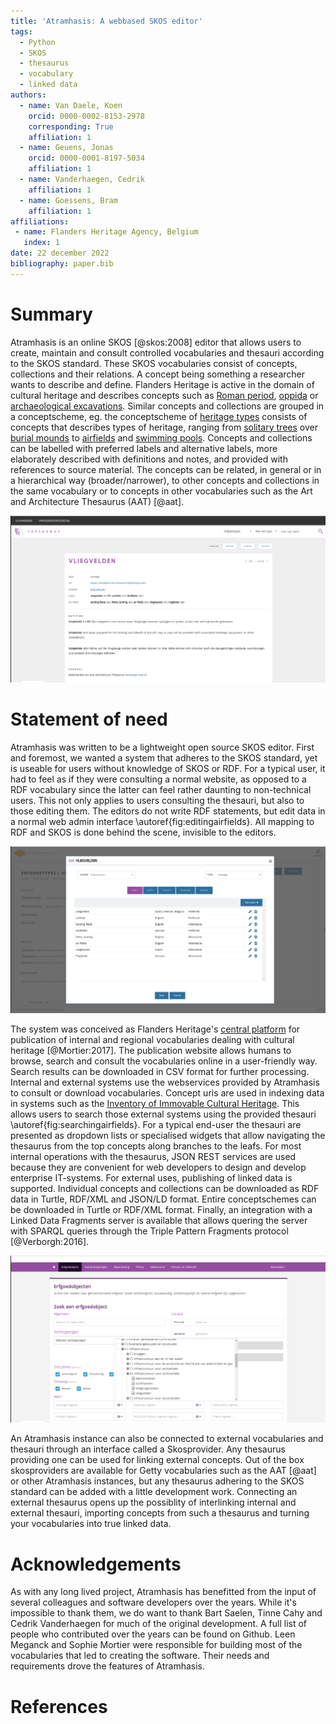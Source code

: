 ```yaml
---
title: 'Atramhasis: A webbased SKOS editor'
tags:
  - Python
  - SKOS
  - thesaurus
  - vocabulary
  - linked data
authors:
  - name: Van Daele, Koen
    orcid: 0000-0002-8153-2978
    corresponding: True
    affiliation: 1
  - name: Geuens, Jonas
    orcid: 0000-0001-8197-5034
    affiliation: 1
  - name: Vanderhaegen, Cedrik
    affiliation: 1
  - name: Goessens, Bram
    affiliation: 1
affiliations:
 - name: Flanders Heritage Agency, Belgium
   index: 1
date: 22 december 2022
bibliography: paper.bib
---
```


# Summary

Atramhasis is an online SKOS [@skos:2008] editor that allows users 
to create, maintain and consult controlled vocabularies and thesauri according 
to the SKOS standard. These SKOS vocabularies consist of concepts, collections
and their relations. A concept being something a researcher wants to describe and define.
Flanders Heritage is active in the domain of cultural heritage and 
describes concepts such as [Roman period](https://id.erfgoed.net/thesauri/dateringen/1223),
[oppida](https://id.erfgoed.net/thesauri/erfgoedtypes/1052) or 
[archaeological excavations](https://id.erfgoed.net/thesauri/gebeurtenistypes/38).
Similar concepts and collections are grouped in a conceptscheme, eg. the 
conceptscheme of [heritage types](https://id.erfgoed.net/thesauri/erfgoedtypes)
consists of concepts that describes types of heritage, ranging from 
[solitary trees](https://id.erfgoed.net/thesauri/erfgoedtypes/1654) 
over [burial mounds](https://id.erfgoed.net/thesauri/erfgoedtypes/170)
 to [airfields](https://id.erfgoed.net/thesauri/erfgoedtypes/476) 
and [swimming pools](https://id.erfgoed.net/thesauri/erfgoedtypes/949). Concepts 
and collections can be labelled with preferred labels and alternative labels, 
more elaborately described with definitions and notes, and provided with references 
to source material. The concepts can be related, in general or in a hierarchical way 
(broader/narrower), to other concepts and collections in the same vocabulary or 
to concepts in other vocabularies such as the Art and Architecture Thesaurus (AAT) [@aat].

![Airfields described as a SKOS concept.\label{fig:airfields}](atramhasis_screen_airfields.png)

# Statement of need

Atramhasis was written to be a lightweight open source SKOS editor. First and foremost,
we wanted a system that adheres to the SKOS standard, yet is useable for users without
knowledge of SKOS or RDF. For a typical user, it had to feel as if they were consulting 
a normal website, as opposed to a RDF vocabulary since the latter can feel rather daunting 
to non-technical users. This not only applies to users consulting the thesauri, but also 
to those editing them. The editors do not write RDF statements, but edit data in a normal 
web admin interface \autoref{fig:editingairfields}. All mapping to RDF and SKOS is done behind
the scene, invisible to the editors.

![Editing the concept of airfields is simple and straightforward.\label{fig:editingairfields}](atramhasis_screen_edit_airfields.png)

The system was conceived as Flanders Heritage's [central platform](https://thesaurus.onroerenderfgoed.be) 
for publication of internal and regional vocabularies dealing with cultural heritage [@Mortier:2017]. 
The publication website allows humans to browse, search and consult the vocabularies 
online in a user-friendly way. Search results can be downloaded in CSV format for further processing.
Internal and external systems use the webservices provided by Atramhasis 
to consult or download vocabularies. Concept uris are used in indexing data 
in systems such as the [Inventory of Immovable Cultural Heritage](https://inventaris.onroerenderfgoed.be).
This allows users to search those external systems using the provided thesauri \autoref{fig:searchingairfields}.
For a typical end-user the thesauri are presented as dropdown lists or specialised 
widgets that allow navigating the thesaurus from the top concepts along branches to 
the leafs. For most internal operations with the thesaurus, JSON REST services are used because 
they are convenient for web developers to design and develop enterprise IT-systems.
For external uses, publishing of linked data is supported. Individual concepts and
collections can be downloaded as RDF data in Turtle, RDF/XML and JSON/LD format. Entire
conceptschemes can be downloaded in Turtle or RDF/XML format. Finally, an integration with a
Linked Data Fragments server is available that allows quering the server with SPARQL queries
through the Triple Pattern Fragments protocol [@Verborgh:2016].

![Searching for airfields in the Inventory of Immovable Cultural Heritage\label{fig:searchingairfields}](inventaris_screen_search_airfields.png)

An Atramhasis instance can also be connected to external vocabularies and thesauri through 
an interface called a Skosprovider. Any thesaurus providing one can be used for linking external 
concepts. Out of the box skosproviders are available for Getty vocabularies such as the
AAT [@aat] or other Atramhasis instances, but any thesaurus adhering to the SKOS standard 
can be added with a little development work. Connecting an external thesaurus opens up the possiblity 
of interlinking internal and external thesauri, importing concepts from such a thesaurus 
and turning your vocabularies into true linked data. 

# Acknowledgements

As with any long lived project, Atramhasis has benefitted from the input of several colleagues and software developers over the years. While it's impossible to thank them, we do want to thank Bart Saelen, Tinne Cahy and Cedrik Vanderhaegen for much of the original development. A full list of people who contributed over the years can be found on Github. Leen Meganck and Sophie Mortier were responsible for building most of the vocabularies that led to creating the software. Their needs and requirements drove the features of Atramhasis.

# References
